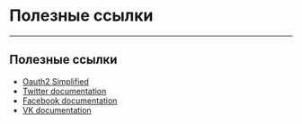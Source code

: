 <!-- .slide:    data-background-color="#699f00" -->
<!-- .slide:    class="center center-horizontal" -->

# Полезные ссылки

------

 ## Полезные ссылки
 
* [Oauth2 Simplified](https://aaronparecki.com/oauth-2-simplified/)
* [Twitter documentation](https://dev.twitter.com/)
* [Facebook documentation](https://developers.facebook.com/docs/)
* [VK documentation](https://vk.com/dev/android_sdk)
